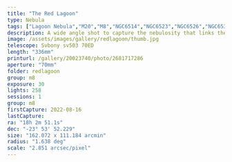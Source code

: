 ```yaml
---
title: "The Red Lagoon"
type: Nebula
tags: ["Lagoon Nebula","M20","M8","NGC6514","NGC6523","NGC6526","NGC6530","The star 4 Sgr","The star 5 Sgr","The star 7 Sgr","The star 9 Sgr","Trifid Nebula"]
description: A wide angle shot to capture the nebulosity that links the Lagoon Nebula with its nearby companion the Trifid Nebula.
image: /assets/images/gallery/redlagoon/thumb.jpg
telescope: Svbony sv503 70ED
length: "336mm"
printurl: /gallery/20023740/photo/2681717286
aperture: "70mm"
folder: redlagoon
group: m8
exposure: 30
lights: 258
sessions: 1
group: m8
firstCapture: 2022-08-16
lastCapture:
ra: "18h 2m 51.1s"
dec: "-23° 53' 52.229"
size: "162.072 x 111.184 arcmin"
radius: "1.638 deg"
scale: "2.851 arcsec/pixel"
---
```

